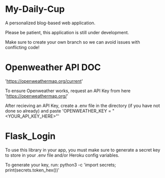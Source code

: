 # My-Daily-Cup
A personalized blog-based web application.

Please be patient, this application is still under development.

Make sure to create your own branch so we can avoid issues with conflicting code!

# Openweather API DOC
'https://openweathermap.org/current'

To ensure Openweather works, request an API Key from here
'https://openweathermap.org/'

After recieving an API Key, create a .env file in the directory (if you have not done so already)
and paste 'OPENWEATHER_KEY = "<YOUR_API_KEY_HERE>"'

# Flask_Login
To use this library in your app, you must make sure to generate a secret key to store in your .env file and/or Heroku config variables.

To generate your key, run:
python3 -c 'import secrets; print(secrets.token_hex())'